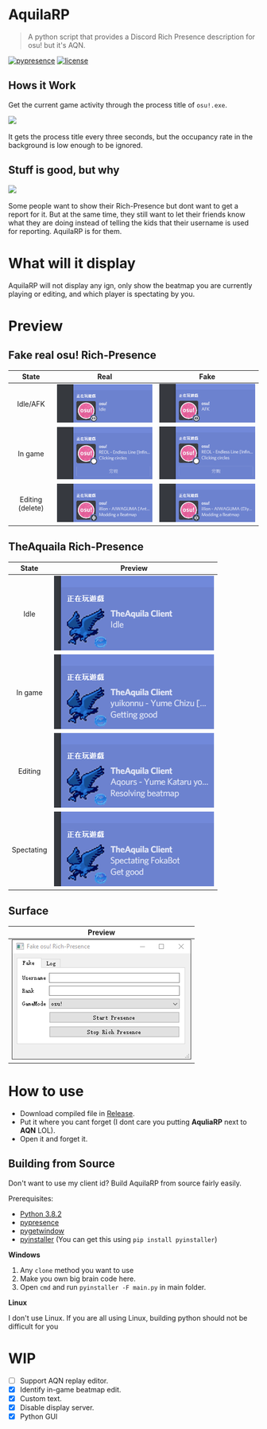 # AquilaRP

> A python script that provides a Discord Rich Presence description for osu! but it's AQN.

[![pypresence](https://img.shields.io/badge/using-pypresence-00bb88.svg?style=for-the-badge&logo=discord&logoWidth=20)](https://github.com/qwertyquerty/pypresence) [![license](https://img.shields.io/github/license/qwertyquerty/pypresence.svg?style=for-the-badge)](https://github.com/Kotoki1337/AquilaRP/blob/master/LICENSE)

## Hows it Work

Get the current game activity through the process title of `osu!.exe`.

![](https://i.imgur.com/UiOtyuB.png)

It gets the process title every three seconds, but the occupancy rate in the background is low enough to be ignored.

## Stuff is good, but why

![](https://i.imgur.com/MVRbjl8.png)

Some people want to show their Rich-Presence but dont want to get a report for it. But at the same time, they still want to let their friends know what they are doing instead of telling the kids that their username is used for reporting. AquilaRP is for them.

# What will it display

AquilaRP will not display any ign, only show the beatmap you are currently playing or editing, and which player is spectating by you.
# Preview

## Fake real osu! Rich-Presence

| State | Real | Fake |
|:--:|:-:|:-:|
| Idle/AFK | ![Idle Real](img-for-README/real-Idle.gif) | ![Idle Real](img-for-README/fake-Idle.gif) |
| In game | ![Ingame Real](img-for-README/real-ingame.gif) | ![Ingame fake](img-for-README/fake-ingame.gif) |
| Editing (delete) | ![Edit Real](img-for-README/real-Edit.gif) | ![Edit Real](img-for-README/fake-Edit.gif) |

## TheAquaila Rich-Presence

| State | Preview |
|:--:|:-:|
| Idle | ![Idle](img-for-README/Idle.gif) |
| In game | ![Ingame](img-for-README/Ingame.gif) |
| Editing | ![Edit](img-for-README/Edit.gif) |
| Spectating | ![Spectating](img-for-README/Spec.gif) |

## Surface

| Preview |
|:--:|
| ![Surface](img-for-README/Surface.gif) |


# How to use

- Download compiled file in [Release](https://github.com/Kotoki1337/AquilaRP/releases).
- Put it where you cant forget (I dont care you putting **AquliaRP** next to **AQN** LOL).
- Open it and forget it.

## Building from Source

Don't want to use my client id? Build AquilaRP from source fairly easily.

Prerequisites:
- [Python 3.8.2](https://www.python.org/)
- [pypresence](https://github.com/qwertyquerty/pypresence)
- [pygetwindow](https://github.com/asweigart/PyGetWindow)
- [pyinstaller](https://pypi.org/project/PyInstaller/) (You can get this using `pip install pyinstaller`)

**Windows**

1. Any `clone` method you want to use
2. Make you own big brain code here.
3. Open `cmd` and run `pyinstaller -F main.py` in main folder.

**Linux**

I don't use Linux. If you are all using Linux, building python should not be difficult for you

# WIP
- [ ] Support AQN replay editor.
- [x] Identify in-game beatmap edit.
- [x] Custom text.
- [x] Disable display server.
- [x] Python GUI
